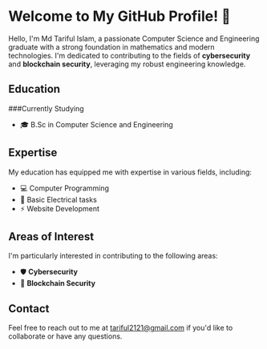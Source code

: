 # Welcome to My GitHub Profile! 👋

Hello, I'm Md Tariful Islam, a passionate Computer Science and Engineering graduate with a strong foundation in mathematics and modern technologies. I'm dedicated to contributing to the fields of **cybersecurity** and **blockchain security**, leveraging my robust engineering knowledge.

## Education
###Currently Studying 
- 🎓 B.Sc in Computer Science and Engineering

## Expertise

My education has equipped me with expertise in various fields, including:

- 💻 Computer Programming
- 🧪 Basic Electrical tasks
- ⚡ Website Development

## Areas of Interest

I'm particularly interested in contributing to the following areas:

- 🛡️ **Cybersecurity**
- 🔗 **Blockchain Security**

## Contact

Feel free to reach out to me at [tariful2121@gmail.com](mailto:tariful2121@gmail.com) if you'd like to collaborate or have any questions.

<!---
tariful55/tariful55 is a ✨ special ✨ repository because its `README.md` (this file) appears on your GitHub profile.
You can click the Preview link to take a look at your changes.
--->
